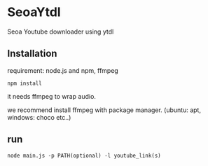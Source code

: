 # SeoaYtdl
Seoa Youtube downloader using ytdl

## Installation

requirement: node.js and npm, ffmpeg

```npm install```

it needs ffmpeg to wrap audio.

we recommend install ffmpeg with package manager. (ubuntu: apt, windows: choco etc..) 

## run
```node main.js -p PATH(optional) -l youtube_link(s)```
